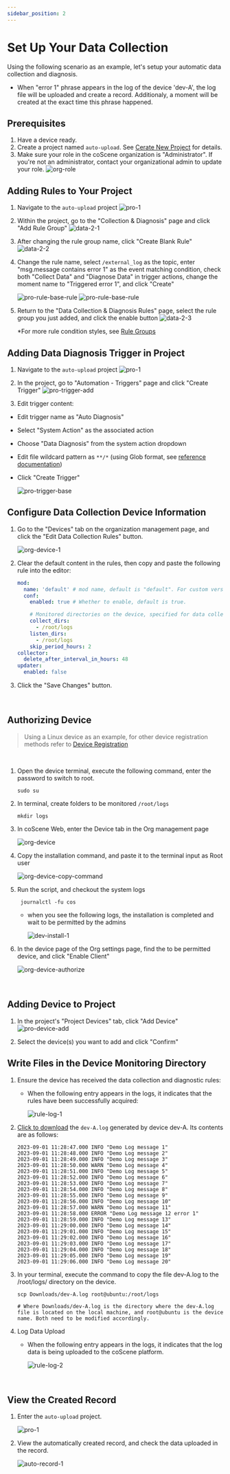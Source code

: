 ```yaml
---
sidebar_position: 2
---
```


# Set Up Your Data Collection

Using the following scenario as an example, let's setup your automatic data collection and diagnosis.

- When "error 1" phrase appears in the log of the device 'dev-A', the log file will be uploaded and create a record. Additionaly, a moment will be created at the exact time this phrase happened.

## Prerequisites

1. Have a device ready.
2. Create a project named `auto-upload`. See [Cerate New Project](https://docs.coscene.cn/en/docs/recipes/project) for details.
3. Make sure your role in the coScene organization is "Administrator". If you're not an administrator, contact your organizational admin to update your role.
   ![org-role](./img/org-role.png)

## Adding Rules to Your Project

1. Navigate to the `auto-upload` project
   ![pro-1](./img/pro-1.png)

2. Within the project, go to the "Collection & Diagnosis" page and click "Add Rule Group"
   ![data-2-1](./img/9-add-rule-set.png)

3. After changing the rule group name, click "Create Blank Rule"
   ![data-2-2](./img/9-add-rule.png)

4. Change the rule name, select `/external_log` as the topic, enter "msg.message contains error 1" as the event matching condition, check both "Collect Data" and "Diagnose Data" in trigger actions, change the moment name to "Triggered error 1", and click "Create"

   ![pro-rule-base-rule](./img/pro-rule-base-rule-1.png)
   ![pro-rule-base-rule](./img/pro-rule-base-rule-2.png)

5. Return to the "Data Collection & Diagnosis Rules" page, select the rule group you just added, and click the enable button
   ![data-2-3](./img/9-enable-rule-set.png)

   \*For more rule condition styles, see [Rule Groups](./3-add-rule.md#rule-group)

## Adding Data Diagnosis Trigger in Project

1. Navigate to the `auto-upload` project
   ![pro-1](./img/pro-1.png)

2. In the project, go to "Automation - Triggers" page and click "Create Trigger"
   ![pro-trigger-add](./img/trigger_1.png)

3. Edit trigger content:

- Edit trigger name as "Auto Diagnosis"
- Select "System Action" as the associated action
- Choose "Data Diagnosis" from the system action dropdown
- Edit file wildcard pattern as `**/*` (using Glob format, see [reference documentation](https://www.malikbrowne.com/blog/a-beginners-guide-glob-patterns/))
- Click "Create Trigger"

  ![pro-trigger-base](./img/pro-trigger-edit.png)

## Configure Data Collection Device Information

1. Go to the "Devices" tab on the organization management page, and click the "Edit Data Collection Rules" button.

   ![org-device-1](./img/device-config_1.png)

2. Clear the default content in the rules, then copy and paste the following rule into the editor:

   ```yaml
   mod:
     name: 'default' # mod name, default is "default". For custom versions, please contact coScene product for more details.
     conf:
       enabled: true # Whether to enable, default is true.

       # Monitored directories on the device, specified for data collection tasks and rule collection in the project
       collect_dirs:
         - /root/logs
       listen_dirs:
         - /root/logs
       skip_period_hours: 2
   collector:
     delete_after_interval_in_hours: 48
   updater:
     enabled: false
   ```

3. Click the "Save Changes" button.

<br />

## Authorizing Device

> Using a Linux device as an example, for other device registration methods refer to [Device Registration](../../device/2-create-device.md)

<br />

1. Open the device terminal, execute the following command, enter the password to switch to root.

   ```
   sudo su
   ```

2. In terminal, create folders to be monitored `/root/logs`

   ```
   mkdir logs
   ```

3. In coScene Web, enter the Device tab in the Org management page

   ![org-device](./img/device_1.png)

4. Copy the installation command, and paste it to the terminal input as Root user

   ![org-device-copy-command](./img/device_2.png)

5. Run the script, and checkout the system logs

   ```
    journalctl -fu cos
   ```

   - when you see the following logs, the installation is completed and wait to be permitted by the admins

     ![dev-install-1](./img/dev-install-1.png)

6. In the device page of the Org settings page, find the to be permitted device, and click "Enable Client"

   ![org-device-authorize](./img/org-device-authorize.png)

<br />

## Adding Device to Project

1. In the project's "Project Devices" tab, click "Add Device"
   ![pro-device-add](./img/pro-device-add-1.png)

2. Select the device(s) you want to add and click "Confirm"

## Write Files in the Device Monitoring Directory

1. Ensure the device has received the data collection and diagnostic rules:

   - When the following entry appears in the logs, it indicates that the rules have been successfully acquired:

     ![rule-log-1](./img/rule-log-1.png)

2. <a href="https://coscene-artifacts-prod.oss-cn-hangzhou.aliyuncs.com/docs/4-recipes/data-diagnosis/dev-A.log.zip" download>Click to download</a> the `dev-A.log` generated by device dev-A. Its contents are as follows:

   ```
   2023-09-01 11:28:47.000 INFO "Demo Log message 1"
   2023-09-01 11:28:48.000 INFO "Demo Log message 2"
   2023-09-01 11:28:49.000 INFO "Demo Log message 3"
   2023-09-01 11:28:50.000 WARN "Demo Log message 4"
   2023-09-01 11:28:51.000 INFO "Demo Log message 5"
   2023-09-01 11:28:52.000 INFO "Demo Log message 6"
   2023-09-01 11:28:53.000 INFO "Demo Log message 7"
   2023-09-01 11:28:54.000 INFO "Demo Log message 8"
   2023-09-01 11:28:55.000 INFO "Demo Log message 9"
   2023-09-01 11:28:56.000 INFO "Demo Log message 10"
   2023-09-01 11:28:57.000 WARN "Demo Log message 11"
   2023-09-01 11:28:58.000 ERROR "Demo Log message 12 error 1"
   2023-09-01 11:28:59.000 INFO "Demo Log message 13"
   2023-09-01 11:29:00.000 INFO "Demo Log message 14"
   2023-09-01 11:29:01.000 INFO "Demo Log message 15"
   2023-09-01 11:29:02.000 INFO "Demo Log message 16"
   2023-09-01 11:29:03.000 INFO "Demo Log message 17"
   2023-09-01 11:29:04.000 INFO "Demo Log message 18"
   2023-09-01 11:29:05.000 INFO "Demo Log message 19"
   2023-09-01 11:29:06.000 INFO "Demo Log message 20"
   ```

3. In your terminal, execute the command to copy the file dev-A.log to the /root/logs/ directory on the device.

   ```
   scp Downloads/dev-A.log root@ubuntu:/root/logs

   # Where Downloads/dev-A.log is the directory where the dev-A.log file is located on the local machine, and root@ubuntu is the device name. Both need to be modified accordingly.
   ```

4. Log Data Upload

   - When the following entry appears in the logs, it indicates that the log data is being uploaded to the coScene platform.

     ![rule-log-2](./img/rule-log-2.png)

<br />

## View the Created Record

1. Enter the `auto-upload` project.

   ![pro-1](./img/pro-1.png)

2. View the automatically created record, and check the data uploaded in the record.

   ![auto-record-1](./img/auto-record-1.png)



